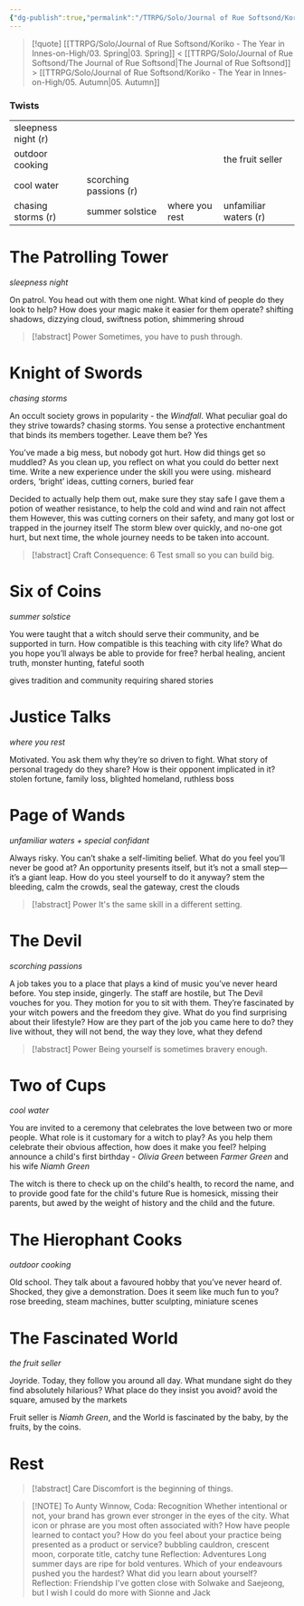 ```yaml
---
{"dg-publish":true,"permalink":"/TTRPG/Solo/Journal of Rue Softsond/Koriko - The Year in Innes-on-High/04. Summer/"}
---
```



> [!quote] [[TTRPG/Solo/Journal of Rue Softsond/Koriko - The Year in Innes-on-High/03. Spring\|03. Spring]] < [[TTRPG/Solo/Journal of Rue Softsond/The Journal of Rue Softsond\|The Journal of Rue Softsond]] > [[TTRPG/Solo/Journal of Rue Softsond/Koriko - The Year in Innes-on-High/05. Autumn\|05. Autumn]]

### Twists
|  |  |  |  |
| ---- | ---- | ---- | ---- |
| sleepness night (r) |  |  |  |
| outdoor cooking |  |  | the fruit seller |
| cool water | scorching passions (r) |  |  |
| chasing storms (r) | summer solstice | where you rest | unfamiliar waters (r) |

# The Patrolling Tower
*sleepness night*

On patrol. You head out with them one night. What kind of people do
they look to help? How does your magic make it easier for them operate?
shifting shadows, dizzying cloud, swiftness potion, shimmering shroud

> [!abstract] Power
> Sometimes, you have to push through.

# Knight of Swords
*chasing storms*

An occult society grows in popularity - the *Windfall*. What peculiar goal do they
strive towards? chasing storms.
You sense a protective enchantment that binds
its members together. Leave them be? Yes

You’ve made a big mess, but nobody got hurt. How did things get
so muddled? As you clean up, you reflect on what you could do
better next time. Write a new experience under the skill you were using.
misheard orders, ‘bright’ ideas, cutting corners, buried fear

Decided to actually help them out, make sure they stay safe
I gave them a potion of weather resistance, to help the cold and wind and rain not affect them
However, this was cutting corners on their safety, and many got lost or trapped in the journey itself
The storm blew over quickly, and no-one got hurt, but next time, the whole journey needs to be taken into account.

> [!abstract] Craft
> Consequence: 6
> Test small so you can build big.

# Six of Coins
*summer solstice*

You were taught that a witch should serve their community, and be
supported in turn. How compatible is this teaching with city life?
What do you hope you’ll always be able to provide for free?
herbal healing, ancient truth, monster hunting, fateful sooth

gives tradition and community requiring shared stories

# Justice Talks
*where you rest*

Motivated. You ask them why they’re so driven to fight. What story of
personal tragedy do they share? How is their opponent implicated in it?
stolen fortune, family loss, blighted homeland, ruthless boss

# Page of Wands
*unfamiliar waters + special confidant*

Always risky. You can’t shake a self-limiting belief. What do you feel
you’ll never be good at? An opportunity presents itself, but it’s not
a small step—it’s a giant leap. How do you steel yourself to do it anyway?
stem the bleeding, calm the crowds, seal the gateway, crest the clouds

> [!abstract] Power
> It's the same skill in a different setting.

# The Devil
*scorching passions*

A job takes you to a place that
plays a kind of music you’ve never
heard before. You step inside,
gingerly. The staff are hostile, but
The Devil vouches for you. They
motion for you to sit with them.
They’re fascinated by your witch
powers and the freedom they give.
What do you find surprising about
their lifestyle? How are they part of
the job you came here to do?
they live without, they will not bend,
the way they love, what they defend

> [!abstract] Power
> Being yourself is sometimes bravery enough.


# Two of Cups
*cool water*

You are invited to a ceremony that celebrates the love between two
or more people. What role is it customary for a witch to play? As you
help them celebrate their obvious affection, how does it make you feel?
helping announce a child's first birthday - *Olivia Green*
between *Farmer Green* and his wife *Niamh Green*

The witch is there to check up on the child's health, to record the name, and to provide good fate for the child's future
Rue is homesick, missing their parents, but awed by the weight of history and the child and the future.

# The Hierophant Cooks
*outdoor cooking*

Old school. They talk about a favoured hobby that you’ve never heard of.
Shocked, they give a demonstration. Does it seem like much fun to you?
rose breeding, steam machines, butter sculpting, miniature scenes

# The Fascinated World
*the fruit seller*

Joyride. Today, they follow you around all day. What mundane sight do
they find absolutely hilarious? What place do they insist you avoid?
avoid the square, amused by the markets

Fruit seller is *Niamh Green*, and the World is fascinated by the baby, by the fruits, by the coins.

# Rest

> [!abstract] Care
> Discomfort is the beginning of things.

> [!NOTE] To Aunty Winnow,
> Coda: Recognition
> Whether intentional or not, your brand has grown ever
stronger in the eyes of the city. What icon or phrase are you most often
associated with? How have people learned to contact you? How do you
feel about your practice being presented as a product or service?
bubbling cauldron, crescent moon, corporate title, catchy tune
> Reflection: Adventures
> Long summer days are ripe for bold ventures. Which of your
endeavours pushed you the hardest? What did you learn about yourself?
> Reflection: Friendship
> I've gotten close with Solwake and Saejeong, but I wish I could do more with Sionne and Jack